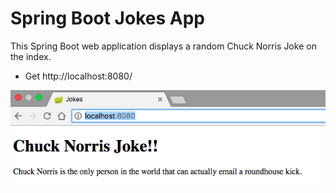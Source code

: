 # Spring Boot Jokes App
This Spring Boot web application displays a random Chuck Norris Joke on the index.


- Get http://localhost:8080/

![](image.png)